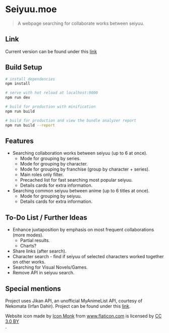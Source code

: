 # Seiyuu.moe

> A webpage searching for collaborate works between seiyuu.

## Link

Current version can be found under this [link](https://seiyuu.moe)

## Build Setup

``` bash
# install dependencies
npm install

# serve with hot reload at localhost:9000
npm run dev

# build for production with minification
npm run build

# build for production and view the bundle analyzer report
npm run build --report
```

## Features

* Searching collaboration works between seiyuu (up to 6 at once).
    * Mode for grouping by series.
    * Mode for grouping by character.
    * Mode for grouping by franchise (group by character + series).
    * Main roles only filter.
    * Precached list for fast searching most popular seiyuu.
    * Details cards for extra information.
* Searching common seiyuu between anime (up to 6 titles at once).
    * Mode for grouping by seiyuu.
    * Details cards for extra information.

## To-Do List / Further Ideas

* Enhance juxtaposition by emphasis on most frequent collaborations (more modes).
    * Partial results.
    * Charts?
* Share links (after search).
* Character search - find if seiyuu of selected characters worked together on other works.
* Searching for Visual Novels/Games.
* Remove API in seiyuu search.

## Special mentions

Project uses Jikan API, an unofficial MyAnimeList API, courtesy of Nekomata (Irfan Dahir). Project can be found under this [link](https://github.com/jikan-me/jikan/).
<div>Website icon made by <a href="https://www.flaticon.com/authors/icon-monk" title="Icon Monk">Icon Monk</a> from <a href="https://www.flaticon.com/" title="Flaticon">www.flaticon.com</a> is licensed by <a href="http://creativecommons.org/licenses/by/3.0/" title="Creative Commons BY 3.0" target="_blank">CC 3.0 BY</a></div>.